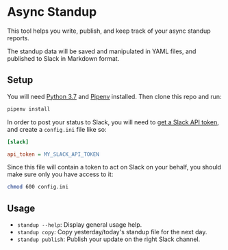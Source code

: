# Async Standup

This tool helps you write, publish, and keep track of your async standup reports.

The standup data will be saved and manipulated in YAML files, and published to Slack in Markdown format.

## Setup

You will need [Python 3.7](https://www.python.org/downloads/) and [Pipenv](https://pipenv.readthedocs.io/en/latest/#install-pipenv-today) installed. Then clone this repo and run:

```sh
pipenv install
```

In order to post your status to Slack, you will need to [get a Slack API token](https://api.slack.com/custom-integrations/legacy-tokens), and create a `config.ini` file like so:

```ini
[slack]

api_token = MY_SLACK_API_TOKEN
```

Since this file will contain a token to act on Slack on your behalf, you should make sure only you have access to it:

```sh
chmod 600 config.ini
```

## Usage

* `standup --help`: Display general usage help.
* `standup copy`: Copy yesterday/today's standup file for the next day.
* `standup publish`: Publish your update on the right Slack channel.
